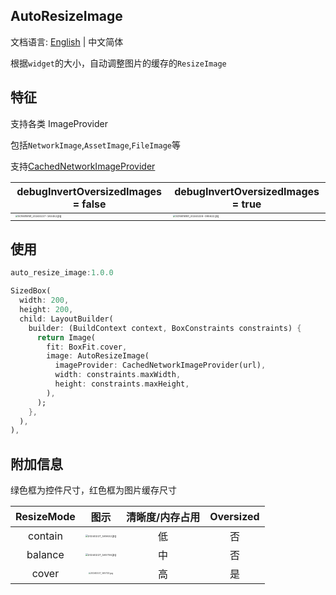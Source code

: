## AutoResizeImage

文档语言: [English](https://github.com/BigTimo/auto_resize_image/blob/master/README.md) | 中文简体

根据`widget`的大小，自动调整图片的缓存的`ResizeImage`



## 特征

支持各类 ImageProvider

包括`NetworkImage`,`AssetImage`,`FileImage`等

支持[CachedNetworkImageProvider](https://pub.dev/packages/cached_network_image)

| debugInvertOversizedImages = false                           | debugInvertOversizedImages = true                            |
| ------------------------------------------------------------ | ------------------------------------------------------------ |
| <img src="https://s2.loli.net/2024/02/28/aKPEl37huXGHSez.jpg" alt="Screenshot_20240227-183452.jpg" style="zoom:25%;" /> | <img src="https://s2.loli.net/2024/02/28/UGHqMsncfS4FAJO.jpg" alt="Screenshot_20240228-095622.jpg" style="zoom:25%;" /> |

## 使用



```dart
auto_resize_image:1.0.0
```



```dart
SizedBox(
  width: 200,
  height: 200,
  child: LayoutBuilder(
    builder: (BuildContext context, BoxConstraints constraints) {
      return Image(
        fit: BoxFit.cover,
        image: AutoResizeImage(
          imageProvider: CachedNetworkImageProvider(url),
          width: constraints.maxWidth,
          height: constraints.maxHeight,
        ),
      );
    },
  ),
),
```



## 附加信息

绿色框为控件尺寸，红色框为图片缓存尺寸

| ResizeMode |                             图示                             | 清晰度/内存占用 | Oversized |
| :--------: | :----------------------------------------------------------: | :-------------: | :-------: |
|  contain   | <img src="https://s2.loli.net/2024/02/28/27lijdrHDCFOkY1.jpg" alt="20240227_165632.jpg" style="zoom:25%;" /> |       低        |    否     |
|  balance   | <img src="https://s2.loli.net/2024/02/28/ySYTuAZ1vXoFHib.jpg" alt="20240227_165706.jpg" style="zoom:25%;" /> |       中        |    否     |
|   cover    | <img src="https://s2.loli.net/2024/02/28/5mV6fMKj8GigFzv.jpg" alt="20240227_165733.jpg" style="zoom:20%;" /> |       高        |    是     |

